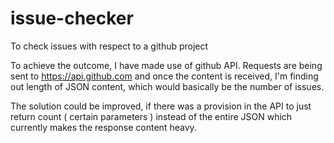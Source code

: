 # issue-checker
To check issues with respect to a github project

To achieve the outcome, I have made use of github API.
Requests are being sent to https://api.github.com and once the content is received, I'm finding out length of JSON content,
which would basically be the number of issues.

The solution could be improved, if there was a provision in the API to just return count ( certain parameters ) instead
of the entire JSON which currently makes the response content heavy.

